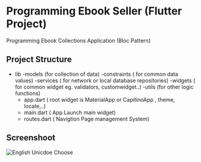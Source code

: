# Programming Ebook Seller (Flutter Project)

Programming Ebook Collections Application (Bloc Pattern)


Project Structure
--------
- lib
  -models (for collection of data)
  -constraints ( for common data values)
  -services    ( for network or local database repositories)
  -widgets      ( for common widget eg. validators, customwidget..)
  -utils    (for other logic functions)
   * app.dart    ( root widget is MaterialApp or CapitinoApp , theme, locate,..)
   * main.dart   ( App Launch main widget)
   * routes.dart ( Navigtion Page management System)
  
Screenshoot
--------
  <img alt="English Unicdoe Choose" src="https://github.com/dev-mgkaung/Knowledge-NoteList/blob/gh-page/maxresdefault.jpg" />
